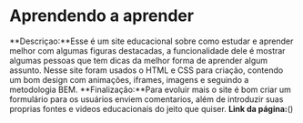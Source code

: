 # Aprendendo a aprender

**Descriçao:**Esse é um site educacional sobre como estudar e aprender melhor com algumas figuras destacadas, a funcionalidade dele é mostrar algumas pessoas
que tem dicas da melhor forma de aprender algum assunto. Nesse site foram usados o HTML e CSS para criação, contendo um bom design com animações, iframes, imagens e seguindo a metodologia BEM.
**Finalização:**Para evoluir mais o site é bom criar um formulário para os usuários enviem comentarios, além de introduzir suas proprias fontes e videos educacionais do jeito que quiser.
**Link da página:**()

